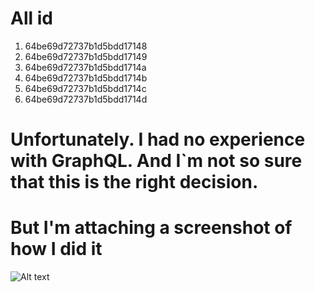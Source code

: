 # All id

1. 64be69d72737b1d5bdd17148
2. 64be69d72737b1d5bdd17149
3. 64be69d72737b1d5bdd1714a
4. 64be69d72737b1d5bdd1714b
5. 64be69d72737b1d5bdd1714c
6. 64be69d72737b1d5bdd1714d

# Unfortunately. I had no experience with GraphQL. And I`m not so sure that this is the right decision. 
# But I'm attaching a screenshot of how I did it 

![Alt text](https://monosnap.com/file/NhsLcdmiFL6e1eMgZzB3uctJmTVeXJ)
